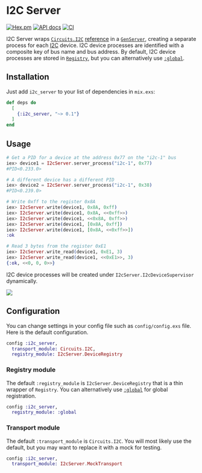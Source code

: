 # I2C Server

[![Hex.pm](https://img.shields.io/hexpm/v/i2c_server.svg)](https://hex.pm/packages/i2c_server)
[![API docs](https://img.shields.io/hexpm/v/i2c_server.svg?label=docs)](https://hexdocs.pm/i2c_server)
[![CI](https://github.com/mnishiguchi/i2c_server/actions/workflows/ci.yml/badge.svg)](https://github.com/mnishiguchi/i2c_server/actions/workflows/ci.yml)

I2C Server wraps [`Circuits.I2C`](https://hexdocs.pm/circuits_i2c/readme.html) [reference](http://erlang.org/documentation/doc-6.0/doc/reference_manual/data_types.html#id67235) in a [`GenServer`](https://hexdocs.pm/elixir/GenServer.html), creating a separate
process for each [I2C](https://en.wikipedia.org/wiki/I%C2%B2C) device. I2C device processes are
identified with a composite key of bus name and bus address. By default, I2C device processes are
stored in [`Registry`](https://hexdocs.pm/elixir/Registry.html), but you can alternatively use
[`:global`](http://erlang.org/doc/man/global.html).

## Installation

Just add `i2c_server` to your list of dependencies in `mix.exs`:

```elixir
def deps do
  [
    {:i2c_server, "~> 0.1"}
  ]
end
```

## Usage

```elixir
# Get a PID for a device at the address 0x77 on the "i2c-1" bus
iex> device1 = I2cServer.server_process("i2c-1", 0x77)
#PID<0.233.0>

# A different device has a different PID
iex> device2 = I2cServer.server_process("i2c-1", 0x38)
#PID<0.239.0>

# Write 0xff to the register 0x8A
iex> I2cServer.write(device1, 0x8A, 0xff)
iex> I2cServer.write(device1, 0x8A, <<0xff>>)
iex> I2cServer.write(device1, <<0x8A, 0xff>>)
iex> I2cServer.write(device1, [0x8A, 0xff])
iex> I2cServer.write(device1, [0x8A, <<0xff>>])
:ok

# Read 3 bytes from the register 0xE1
iex> I2cServer.write_read(device1, 0xE1, 3)
iex> I2cServer.write_read(device1, <<0xE1>>, 3)
{:ok, <<0, 0, 0>>}
```

I2C device processes will be created under `I2cServer.I2cDeviceSupervisor` dynamically.

![](https://user-images.githubusercontent.com/7563926/116766985-62899000-a9fb-11eb-8a65-d06e199c2209.png)

## Configuration

You can change settings in your config file such as `config/config.exs` file. Here is the default
configuration.

```elixir
config :i2c_server,
  transport_module: Circuits.I2C,
  registry_module: I2cServer.DeviceRegistry
```

### Registry module

The default `:registry_module` is `I2cServer.DeviceRegistry` that is a thin wrapper of `Registry`.
You can alternatively use [`:global`](http://erlang.org/doc/man/global.html) for global registration.

```elixir
config :i2c_server,
  registry_module: :global
```

### Transport module

The default `:transport_module` is `Circuits.I2C`. You will most likely use the default, but you
may want to replace it with a mock for testing.

```elixir
config :i2c_server,
  transport_module: I2cServer.MockTransport
```
